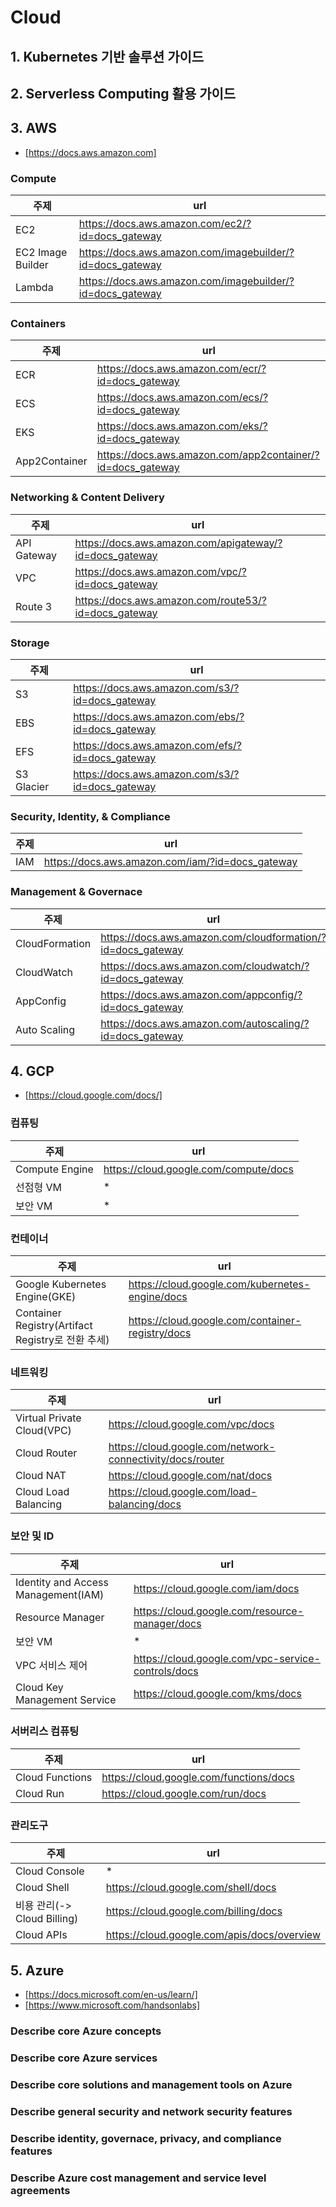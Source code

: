 # Cloud
## 1. Kubernetes 기반 솔루션 가이드
## 2. Serverless Computing 활용 가이드
## 3. AWS
 * [https://docs.aws.amazon.com]

### Compute
| 주제 | url |
|----|----|
| EC2 | https://docs.aws.amazon.com/ec2/?id=docs_gateway |
| EC2 Image Builder | https://docs.aws.amazon.com/imagebuilder/?id=docs_gateway |
| Lambda | https://docs.aws.amazon.com/imagebuilder/?id=docs_gateway |

### Containers
| 주제 | url |
|----|----|
| ECR | https://docs.aws.amazon.com/ecr/?id=docs_gateway |
| ECS | https://docs.aws.amazon.com/ecs/?id=docs_gateway |
| EKS | https://docs.aws.amazon.com/eks/?id=docs_gateway |
| App2Container | https://docs.aws.amazon.com/app2container/?id=docs_gateway |

### Networking & Content Delivery
| 주제 | url |
|----|----|
| API Gateway | https://docs.aws.amazon.com/apigateway/?id=docs_gateway |
| VPC | https://docs.aws.amazon.com/vpc/?id=docs_gateway |
| Route 3 | https://docs.aws.amazon.com/route53/?id=docs_gateway |

### Storage
| 주제 | url |
|----|----|
| S3 | https://docs.aws.amazon.com/s3/?id=docs_gateway |
| EBS | https://docs.aws.amazon.com/ebs/?id=docs_gateway |
| EFS | https://docs.aws.amazon.com/efs/?id=docs_gateway |
| S3 Glacier | https://docs.aws.amazon.com/s3/?id=docs_gateway |

### Security, Identity, & Compliance
| 주제 | url |
|----|----|
| IAM | https://docs.aws.amazon.com/iam/?id=docs_gateway |

### Management & Governace
| 주제 | url |
|----|----|
| CloudFormation | https://docs.aws.amazon.com/cloudformation/?id=docs_gateway |
| CloudWatch | https://docs.aws.amazon.com/cloudwatch/?id=docs_gateway |
| AppConfig | https://docs.aws.amazon.com/appconfig/?id=docs_gateway |
| Auto Scaling | https://docs.aws.amazon.com/autoscaling/?id=docs_gateway |

## 4. GCP
 * [https://cloud.google.com/docs/]

### 컴퓨팅
| 주제 | url |
|----|----|
| Compute Engine | https://cloud.google.com/compute/docs |
| 선점형 VM | * |
| 보안 VM | * |

### 컨테이너
| 주제 | url |
|----|----|
| Google Kubernetes Engine(GKE) | https://cloud.google.com/kubernetes-engine/docs |
| Container Registry(Artifact Registry로 전환 추세) | https://cloud.google.com/container-registry/docs |

### 네트워킹
| 주제 | url |
|----|----|
| Virtual Private Cloud(VPC) | https://cloud.google.com/vpc/docs |
| Cloud Router | https://cloud.google.com/network-connectivity/docs/router |
| Cloud NAT | https://cloud.google.com/nat/docs |
| Cloud Load Balancing | https://cloud.google.com/load-balancing/docs |

### 보안 및 ID
| 주제 | url |
|----|----|
| Identity and Access Management(IAM) | https://cloud.google.com/iam/docs |
| Resource Manager | https://cloud.google.com/resource-manager/docs |
| 보안 VM | * |
| VPC 서비스 제어 | https://cloud.google.com/vpc-service-controls/docs |
| Cloud Key Management Service | https://cloud.google.com/kms/docs |

### 서버리스 컴퓨팅
| 주제 | url |
|----|----|
| Cloud Functions | https://cloud.google.com/functions/docs |
| Cloud Run | https://cloud.google.com/run/docs |

### 관리도구
| 주제 | url |
|----|----|
| Cloud Console | * |
| Cloud Shell | https://cloud.google.com/shell/docs |
| 비용 관리(-> Cloud Billing) | https://cloud.google.com/billing/docs |
| Cloud APIs | https://cloud.google.com/apis/docs/overview |

## 5. Azure
 * [https://docs.microsoft.com/en-us/learn/]
 * [https://www.microsoft.com/handsonlabs]

### Describe core Azure concepts
### Describe core Azure services
### Describe core solutions and management tools on Azure
### Describe general security and network security features
### Describe identity, governace, privacy, and compliance features
### Describe Azure cost management and service level agreements